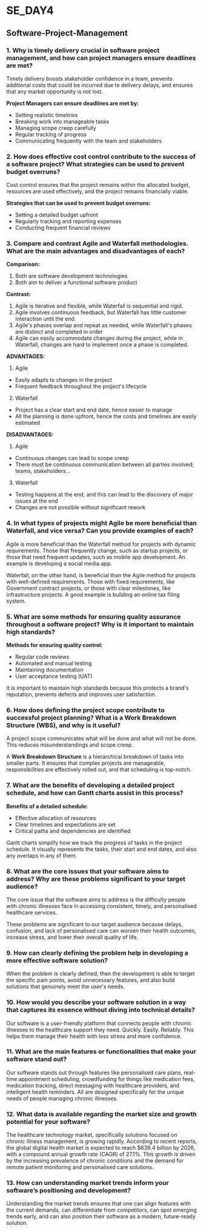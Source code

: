 # SE_DAY4

## Software-Project-Management

### 1. Why is timely delivery crucial in software project management, and how can project managers ensure deadlines are met?

Timely delivery boosts stakeholder confidence in a team, prevents additional costs that could be incurred due to delivery delays, and ensures that any market opportunity  is not lost.

**Project Managers can ensure deadlines are met by:**
- Setting realistic timelines
- Breaking work into manageable tasks
- Managing scope creep carefully
- Regular tracking of progress
- Communicating frequently with the team and stakeholders

### 2. How does effective cost control contribute to the success of a software project? What strategies can be used to prevent budget overruns?

Cost control ensures that the project remains within the allocated budget, resources are used effectively, and the project remains financially viable.

**Strategies that can be used to prevent budget overruns:**
- Setting a detailed budget upfront
- Regularly tracking and reporting expenses
- Conducting frequent financial reviews

### 3. Compare and contrast Agile and Waterfall methodologies. What are the main advantages and disadvantages of each?

**Comparison:**
1. Both are software development technologies
2. Both aim to deliver a functional software product

**Contrast:**
1. Agile is iterative and flexible, while Waterfall is sequential and rigid.
2. Agile involves continuous feedback, but Waterfall has little customer interaction until the end.
3. Agile's phases overlap and repeat as needed, while Waterfall's phases are distinct and completed in order
4. Agile can easily accommodate changes during the project, while in Waterfall, changes are hard to implement once a phase is completed.



**ADVANTAGES:**
1. Agile
  - Easily adapts to changes in the project
  - Frequent feedback throughout the project's lifecycle
       
2. Waterfall
  - Project has a clear start and end date, hence easier to manage
  - All the planning is done upfront, hence the costs and timelines are easily estimated


**DISADVANTAGES:**
1. Agile
  - Continuous changes can lead to scope creep
  - There must be continuous communication between all parties involved; teams, stakeholders...
    
3. Waterfall
  - Testing happens at the end, and this can lead to the discovery of major issues at the end
  - Changes are not possible without significant rework

### 4. In what types of projects might Agile be more beneficial than Waterfall, and vice versa? Can you provide examples of each?

Agile is more beneficial than the Waterfall method for projects with dynamic requirements. Those that frequently change, such as startup projects, or those that need frequent updates, such as mobile app development. An example is developing a  social media app.

Waterfall, on the other hand, is beneficial than the Agile method for projects with well-defined requirements. Those with fixed requirements, like Government contract projects, or those with clear milestones, like infrastructure projects. A good example is building an online tax filing system.

### 5. What are some methods for ensuring quality assurance throughout a software project? Why is it important to maintain high standards?

**Methods for ensuring quality control:**
- Regular code reviews
- Automated and manual testing
- Maintaining documentation
- User acceptance testing (UAT)

It is important to maintain high standards because this protects a brand's reputation, prevents defects and improves user satisfaction.
  
### 6. How does defining the project scope contribute to successful project planning? What is a Work Breakdown Structure (WBS), and why is it useful?

A project scope communicates what will be done and what will not be done. This reduces misunderstandings and scope creep.

A **Work Breakdown Structure** is a hierarchical breakdown of tasks into smaller parts. It ensures that complex projects are manageable, responsibilities are effectively rolled out, and that scheduling is top-notch.

### 7. What are the benefits of developing a detailed project schedule, and how can Gantt charts assist in this process?

**Benefits of a detailed schedule:**
- Effective allocation of resources
- Clear timelines and expectations are set
- Critical paths and dependencies are identified

Gantt charts simplify how we track the progress of tasks in the project schedule. It visually represents the tasks, their start and end dates, and also any overlaps in any of them.

### 8. What are the core issues that your software aims to address? Why are these problems significant to your target audience?

The core issue that the software aims to address is the difficulty people with chronic illnesses face in accessing consistent, timely, and personalised healthcare services.

These problems are significant to our target audience because delays, confusion, and lack of personalised care can worsen their health outcomes, increase stress, and lower their overall quality of life.

### 9. How can clearly defining the problem help in developing a more effective software solution?

When the problem is clearly defined, then the development is able to target the specific pain points, avoid unnecessary features, and also build solutions that genuinely meet the user's needs.

### 10. How would you describe your software solution in a way that captures its essence without diving into technical details?

Our software is a user-friendly platform that connects people with chronic illnesses to the healthcare support they need. Quickly. Easily. Reliably. This helps them manage their health with less stress and more confidence.

### 11. What are the main features or functionalities that make your software stand out?

Our software stands out through features like personalised care plans, real-time appointment scheduling, crowdfunding for things like medication fees, medication tracking, direct messaging with healthcare providers, and intelligent health reminders. All are designed specifically for the unique needs of people managing chronic illnesses.

### 12. What data is available regarding the market size and growth potential for your software?

The healthcare technology market, specifically solutions focused on chronic illness management, is growing rapidly. According to recent reports, the global digital health market is expected to reach $639.4 billion by 2026, with a compound annual growth rate (CAGR) of 27.1%. This growth is driven by the increasing prevalence of chronic conditions and the demand for remote patient monitoring and personalised care solutions.

### 13. How can understanding market trends inform your software’s positioning and development?

Understanding the market trends ensures that one can align features with the current demands, can differentiate from competitors, can spot emerging trends early, and can also position their software as a modern, future-ready solution.

